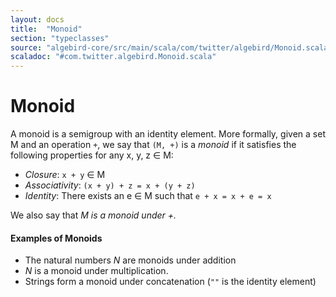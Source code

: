 ```yaml
---
layout: docs
title:  "Monoid"
section: "typeclasses"
source: "algebird-core/src/main/scala/com/twitter/algebird/Monoid.scala"
scaladoc: "#com.twitter.algebird.Monoid.scala"
---
```


# Monoid

A monoid is a semigroup with an identity element.  More formally, given a set M and an operation `+`, we say that `(M, +)` is a *monoid* if it satisfies the following properties for any x, y, z &isin; M:

- *Closure*: `x + y` &isin; M
- *Associativity*: `(x + y) + z = x + (y + z)`
- *Identity*: There exists an e &isin; M such that `e + x = x + e = x`

We also say that *M is a monoid under +.*

#### Examples of Monoids

- The natural numbers *N* are monoids under addition
- *N* is a monoid under multiplication.
- Strings form a monoid under concatenation (`""` is the identity element)
